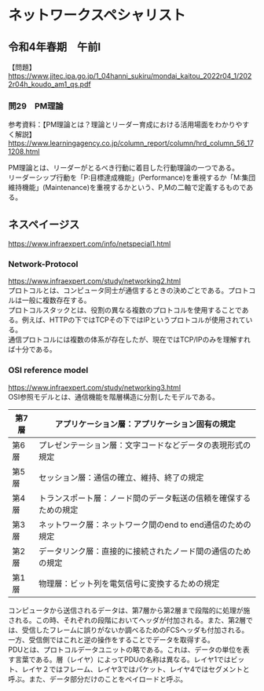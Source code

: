# ネットワークスペシャリスト
## 令和4年春期　午前I  
【問題】
https://www.jitec.ipa.go.jp/1_04hanni_sukiru/mondai_kaitou_2022r04_1/2022r04h_koudo_am1_qs.pdf
### 問29　PM理論
参考資料：【PM理論とは？理論とリーダー育成における活用場面をわかりやすく解説】
https://www.learningagency.co.jp/column_report/column/hrd_column_56_171208.html

PM理論とは、リーダーがとるべき行動に着目した行動理論の一つである。  
リーダーシップ行動を「P:目標達成機能」(Performance)を重視するか「M:集団維持機能」(Maintenance)を重視するかという、P,Mの二軸で定義するものである。

## ネスペイージス
https://www.infraexpert.com/info/netspecial1.html
### Network-Protocol
https://www.infraexpert.com/study/networking2.html  
プロトコルとは、コンピュータ同士が通信するときの決めごとである。プロトコルは一般に複数存在する。  
プロトコルスタックとは、役割の異なる複数のプロトコルを使用することである。例えば、HTTPの下ではTCPその下ではIPというプロトコルが使用されている。  
通信プロトコルには複数の体系が存在したが、現在ではTCP/IPのみを理解すれば十分である。  
### OSI reference model
https://www.infraexpert.com/study/networking3.html  
OSI参照モデルとは、通信機能を階層構造に分割したモデルである。  

|第7層|アプリケーション層：アプリケーション固有の規定|
|-|-|
|第6層|プレゼンテーション層：文字コードなどデータの表現形式の規定|
|第5層|セッション層：通信の確立、維持、終了の規定|
|第4層|トランスポート層：ノード間のデータ転送の信頼を確保するための規定|
|第3層|ネットワーク層：ネットワーク間のend to end通信のための規定|
|第2層|データリンク層：直接的に接続されたノード間の通信のための規定|
|第1層|物理層：ビット列を電気信号に変換するための規定|  

コンピュータから送信されるデータは、第7層から第2層まで段階的に処理が施される。この時、それぞれの段階においてヘッダが付加される。また、第2層では、受信したフレームに誤りがないか調べるためのFCSヘッダも付加される。  
一方、受信側ではこれと逆の操作をすることでデータを取得する。  
PDUとは、プロトコルデータユニットの略である。これは、データの単位を表す言葉である。層（レイヤ）によってPDUの名称は異なる。レイヤ1ではビット、レイヤ２ではフレーム、レイヤ3ではパケット、レイヤ4ではセグメントと呼ぶ。また、データ部分だけのことをペイロードと呼ぶ。